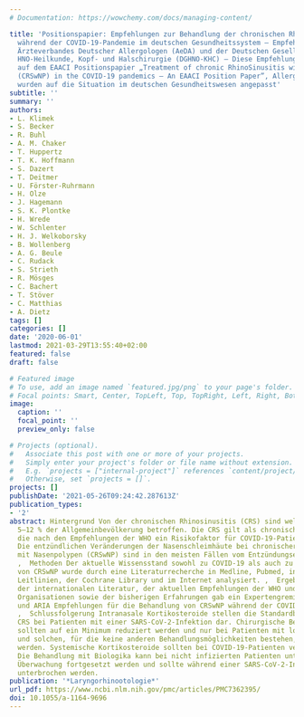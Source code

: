 ```yaml
---
# Documentation: https://wowchemy.com/docs/managing-content/

title: 'Positionspapier: Empfehlungen zur Behandlung der chronischen Rhinosinusitis
  während der COVID-19-Pandemie im deutschen Gesundheitssystem – Empfehlungen des
  Ärzteverbandes Deutscher Allergologen (AeDA) und der Deutschen Gesellschaft für
  HNO-Heilkunde, Kopf- und Halschirurgie (DGHNO-KHC) – Diese Empfehlungen basieren
  auf dem EAACI Positionspapier „Treatment of chronic RhinoSinusitis with nasal polyps
  (CRSwNP) in the COVID-19 pandemics – An EAACI Position Paper”, Allergy, 2020 und
  wurden auf die Situation im deutschen Gesundheitswesen angepasst'
subtitle: ''
summary: ''
authors:
- L. Klimek
- S. Becker
- R. Buhl
- A. M. Chaker
- T. Huppertz
- T. K. Hoffmann
- S. Dazert
- T. Deitmer
- U. Förster-Ruhrmann
- H. Olze
- J. Hagemann
- S. K. Plontke
- H. Wrede
- W. Schlenter
- H. J. Welkoborsky
- B. Wollenberg
- A. G. Beule
- C. Rudack
- S. Strieth
- R. Mösges
- C. Bachert
- T. Stöver
- C. Matthias
- A. Dietz
tags: []
categories: []
date: '2020-06-01'
lastmod: 2021-03-29T13:55:40+02:00
featured: false
draft: false

# Featured image
# To use, add an image named `featured.jpg/png` to your page's folder.
# Focal points: Smart, Center, TopLeft, Top, TopRight, Left, Right, BottomLeft, Bottom, BottomRight.
image:
  caption: ''
  focal_point: ''
  preview_only: false

# Projects (optional).
#   Associate this post with one or more of your projects.
#   Simply enter your project's folder or file name without extension.
#   E.g. `projects = ["internal-project"]` references `content/project/deep-learning/index.md`.
#   Otherwise, set `projects = []`.
projects: []
publishDate: '2021-05-26T09:24:42.287613Z'
publication_types:
- '2'
abstract: Hintergrund Von der chronischen Rhinosinusitis (CRS) sind weltweit etwa
  5–12 % der Allgemeinbevölkerung betroffen. Die CRS gilt als chronische Atemwegserkrankung,
  die nach den Empfehlungen der WHO ein Risikofaktor für COVID-19-Patienten sein kann.
  Die entzündlichen Veränderungen der Nasenschleimhäute bei chronischer Rhinosinusitis
  mit Nasenpolypen (CRSwNP) sind in den meisten Fällen vom Entzündungsendotyp 2 (T2).
  ,  Methoden Der aktuelle Wissensstand sowohl zu COVID-19 als auch zu den Behandlungsmöglichkeiten
  von CRSwNP wurde durch eine Literaturrecherche in Medline, Pubmed, internationalen
  Leitlinien, der Cochrane Library und im Internet analysiert. ,  Ergebnisse Auf Grundlage
  der internationalen Literatur, der aktuellen Empfehlungen der WHO und anderer internationaler
  Organisationen sowie der bisherigen Erfahrungen gab ein Expertengremium von EAACI
  und ARIA Empfehlungen für die Behandlung von CRSwNP während der COVID-19-Pandemien.
  ,  Schlussfolgerung Intranasale Kortikosteroide stellen die Standardbehandlung für
  CRS bei Patienten mit einer SARS-CoV-2-Infektion dar. Chirurgische Behandlungen
  sollten auf ein Minimum reduziert werden und nur bei Patienten mit lokalen Komplikationen
  und solchen, für die keine anderen Behandlungsmöglichkeiten bestehen, durchgeführt
  werden. Systemische Kortikosteroide sollten bei COVID-19-Patienten vermieden werden.
  Die Behandlung mit Biologika kann bei nicht infizierten Patienten unter sorgfältiger
  Überwachung fortgesetzt werden und sollte während einer SARS-CoV-2-Infektion vorübergehend
  unterbrochen werden.
publication: '*Laryngorhinootologie*'
url_pdf: https://www.ncbi.nlm.nih.gov/pmc/articles/PMC7362395/
doi: 10.1055/a-1164-9696
---
```

